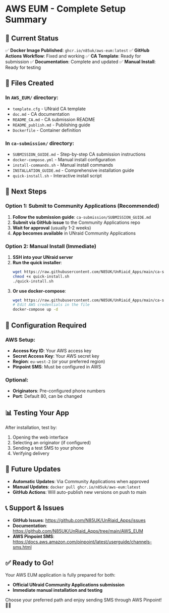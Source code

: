 # AWS EUM - Complete Setup Summary

## 🎯 Current Status

✅ **Docker Image Published**: `ghcr.io/n85uk/aws-eum:latest`
✅ **GitHub Actions Workflow**: Fixed and working
✅ **CA Template**: Ready for submission
✅ **Documentation**: Complete and updated
✅ **Manual Install**: Ready for testing

## 📁 Files Created

### In `AWS_EUM/` directory:
- `template.cfg` - UNraid CA template
- `doc.md` - CA documentation
- `README_CA.md` - CA submission README
- `README_publish.md` - Publishing guide
- `Dockerfile` - Container definition

### In `ca-submission/` directory:
- `SUBMISSION_GUIDE.md` - Step-by-step CA submission instructions
- `docker-compose.yml` - Manual install configuration
- `install-commands.sh` - Manual install commands
- `INSTALLATION_GUIDE.md` - Comprehensive installation guide
- `quick-install.sh` - Interactive install script

## 🚀 Next Steps

### Option 1: Submit to Community Applications (Recommended)
1. **Follow the submission guide**: `ca-submission/SUBMISSION_GUIDE.md`
2. **Submit via GitHub issue** to the Community Applications repo
3. **Wait for approval** (usually 1-2 weeks)
4. **App becomes available** in UNraid Community Applications

### Option 2: Manual Install (Immediate)
1. **SSH into your UNraid server**
2. **Run the quick installer**:
   ```bash
   wget https://raw.githubusercontent.com/N85UK/UnRiaid_Apps/main/ca-submission/quick-install.sh
   chmod +x quick-install.sh
   ./quick-install.sh
   ```
3. **Or use docker-compose**:
   ```bash
   wget https://raw.githubusercontent.com/N85UK/UnRiaid_Apps/main/ca-submission/docker-compose.yml
   # Edit AWS credentials in the file
   docker-compose up -d
   ```

## 🔧 Configuration Required

### AWS Setup:
- **Access Key ID**: Your AWS access key
- **Secret Access Key**: Your AWS secret key
- **Region**: `eu-west-2` (or your preferred region)
- **Pinpoint SMS**: Must be configured in AWS

### Optional:
- **Originators**: Pre-configured phone numbers
- **Port**: Default 80, can be changed

## 📊 Testing Your App

After installation, test by:
1. Opening the web interface
2. Selecting an originator (if configured)
3. Sending a test SMS to your phone
4. Verifying delivery

## 🔄 Future Updates

- **Automatic Updates**: Via Community Applications when approved
- **Manual Updates**: `docker pull ghcr.io/n85uk/aws-eum:latest`
- **GitHub Actions**: Will auto-publish new versions on push to main

## 📞 Support & Issues

- **GitHub Issues**: https://github.com/N85UK/UnRiaid_Apps/issues
- **Documentation**: https://github.com/N85UK/UnRiaid_Apps/tree/main/AWS_EUM
- **AWS Pinpoint SMS**: https://docs.aws.amazon.com/pinpoint/latest/userguide/channels-sms.html

## ✅ Ready to Go!

Your AWS EUM application is fully prepared for both:
- **Official UNraid Community Applications submission**
- **Immediate manual installation and testing**

Choose your preferred path and enjoy sending SMS through AWS Pinpoint! 📱✨